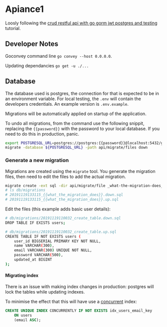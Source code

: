 # Apiance1

Loosly following the [crud restful api with go gorm jwt postgres and testing](https://levelup.gitconnected.com/crud-restful-api-with-go-gorm-jwt-postgres-mysql-and-testing-460a85ab7121) tutorial.

## Developer Notes

Goconvey command line `go convey --host 0.0.0.0`.

Updating dependancies `go get -u ./...`

## Database

The database used is postgres, the connection for that is expected to be in an environment variable. For local testing, the `.env` will contain the developers credentials. An example version is `.env.example`.

Migrations will be automatically applied on startup of the application.

To undo all migrations, from the command use the following snippit, replacing the `{{password}}` with the password to your local database. If you need to do this in production, panic.

```bash
export POSTGRESQL_URL=postgres://postgres:{{password}}@localhost:5432/go_api?sslmode=disable
migrate -database ${POSTGRESQL_URL} -path api/migrate/files down

```

### Generate a new migration

Migrations are created using the `migrate` tool. You generate the migration files, then need to edit the files to add the actual migration.

```bash
migrate create -ext sql -dir api/migrate/file _what-the-migration-does_
# ls db/migrations
# 20191119133115_{{what_the_migration_does}}.down.sql
# 20191119133115_{{what_the_migration_does}}.up.sql

```

Edit the files (this example adds basic user details):

```bash
# db/migrations/20191119110032_create_table.down.sql
DROP TABLE IF EXISTS users;
```

```bash
# db/migrations/20191119110032_create_table.up.sql
CREATE TABLE IF NOT EXISTS users (
    user_id BIGSERIAL PRIMARY KEY NOT NULL,
    name VARCHAR(300),
    email VARCHAR(300) UNIQUE NOT NULL,
    password VARCHAR(500),
    updated_at BIGINT
);
```

#### Migrating index

There is an issue with making index changes in production: postgres will lock the tables while updating indexes.

To minimise the effect that this will have use a [concurrent](https://www.postgresql.org/docs/9.5/sql-createindex.html) index:

```sql
CREATE UNIQUE INDEX CONCURRENTLY IF NOT EXISTS idx_users_email_key
    ON users
    (email ASC);

```
